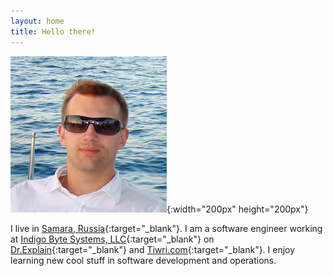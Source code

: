 ```yaml
---
layout: home
title: Hello there!
---
```


![That is me](/assets/images/aspyatkin.jpg){:width="200px" height="200px"}  

I live in [Samara, Russia](https://www.google.ru/maps/place/Samara,+Samara+Oblast/@53.260908,50.198077,10z/data=!3m1!4b1!4m2!3m1!1s0x416618e22bd879d3:0xba95cda9bb3a030b){:target="_blank"}. I am a software engineer working at [Indigo Byte Systems, LLC](https://indigobyte.com){:target="_blank"} on [Dr.Explain](https://www.drexplain.com){:target="_blank"} and [Tiwri.com](https://www.tiwri.com){:target="_blank"}. I enjoy learning new cool stuff in software development and operations.
